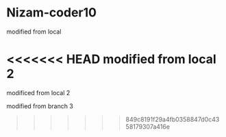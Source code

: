 # Nizam-coder10

modified from local

<<<<<<< HEAD
modified from local 2
=======
modificed from local 2

modified from branch 3
>>>>>>> 849c8191f29a4fb0358847d0c4358179307a416e
